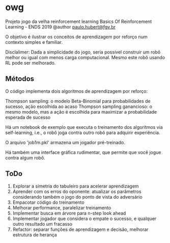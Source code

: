 # owg

Projeto jogo da velha reinforcement learning
Basics Of Reinforcement Learning - ENDS 2019
@author paulo.hubert@fgv.br

O objetivo é ilustrar os conceitos de aprendizagem por reforço num contexto simples e familiar.

Disclalimer: Dada a simplicidade do jogo, seria possível construir um robô melhor ou igual com menos carga computacional. Mesmo este robô usando RL pode ser melhorado. 

## Métodos

O código implementa dois algoritmos de aprendizagem por reforço:

Thompson sampling: o modelo Beta-Binomial para probabilidades de sucesso, ação escolhida ao acaso
Thompson sampling ganancioso: o mesmo modelo, mas a ação é escolhida para maximizar a probabilidade esperada de sucesso

Há um notebook de exemplo que executa o treinamento dos algoritmos via self-learning, i.e., o robô joga contra outro robô para adquirir experiência.

O arquivo 'job1m.pkl' armazena um jogador pré-treinado.

Há também uma interface gráfica rudimentar, que permite que você jogue contra algum robô.

## ToDo

1. Explorar a simetria do tabuleiro para acelerar aprendizagem
2. Aprender com os erros do oponente: atualizar os parâmetros considerando também o jogo do ponto de vista do adversário
3. Empacotar código do treinamento 
4. Melhorar performance, paralelizar treinamento
5. Impĺementar busca em árvore para n-step look ahead
6. Implementar jogador que considera o empate o sucesso, e qualquer outro resultado um fracasso
7. Refactor: separar funções de aprendizagem e decisão, melhorar estrutura de herança

